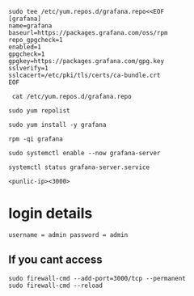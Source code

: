  ```
sudo tee /etc/yum.repos.d/grafana.repo<<EOF
[grafana]
name=grafana
baseurl=https://packages.grafana.com/oss/rpm
repo_gpgcheck=1
enabled=1
gpgcheck=1
gpgkey=https://packages.grafana.com/gpg.key
sslverify=1
sslcacert=/etc/pki/tls/certs/ca-bundle.crt
EOF
```

```
 cat /etc/yum.repos.d/grafana.repo
```

```
sudo yum repolist
```
```
sudo yum install -y grafana
```
```
rpm -qi grafana
```
```
sudo systemctl enable --now grafana-server
```
```
systemctl status grafana-server.service
```

```
<punlic-ip><3000>
```
# login details
```
username = admin password = admin
```
## If you cant access
```
sudo firewall-cmd --add-port=3000/tcp --permanent
sudo firewall-cmd --reload
```



